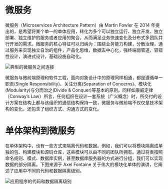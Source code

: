 # 微服务

微服务（Microservices Architecture Pattern）由 Martin Fowler 在 2014 年提出的，是希望将某个单一的单体应用，转化为多个可以独立运行、独立开发、独立部署、独立维护的服务或者应用的聚合，从而满足业务快速变化及分布式多团队并行开发的需求。微服务的核心特征可以归纳为：围绕业务能力构建，分散治理，通过服务来实现独立自治的组件，产品化思维，数据去中心化，强终端弱管道，容错性设计，演进式设计，基础设施自动化。

![典型的微服务之间连接](https://pic.imgdb.cn/item/611142f65132923bf8ca4cd5.png)

微服务与微前端原理和软件工程，面向对象设计中的原理同样相通，都是遵循单一职责(Single Responsibility)、关注分离(Separation of Concerns)、模块化(Modularity)与分而治之(Divide & Conquer)等基本的原则。同样如康威定律（Conway’s Law）所言，任何组织在设计一套系统（广义概念）时，所交付的设计方案在结构上都与该组织的通信结构保持一致，微服务与微前端不仅仅是技术架构的变化，还包含了组织方式、沟通方式的变化。

# 单体架构到微服务

在单体架构中，也有一些方式来隔离代码和数据。例如，我们可以将模块隔离成单独的包、构建模块和源码仓库，这些模块可以由不同的团队所拥有。通过将表按照命名规则、模式、数据库实例，甚至数据库服务器的方式进行分组，我们可以实现数据的部分隔离。下图来源于 Axel Fontaine 关于伟大的模块化单体的演讲，它阐述了应用中不同的代码和数据隔离级别。

![应用程序的代码和数据隔离级别](https://pic.imgdb.cn/item/61f251912ab3f51d91a06c8e.jpg)

